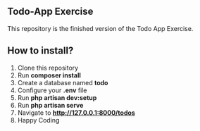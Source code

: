 ## Todo-App Exercise

This repository is the finished version of the Todo App Exercise. 

## How to install?

1. Clone this repository
2. Run **composer install**
3. Create a database named **todo**
4. Configure your **.env** file
5. Run **php artisan dev:setup**
6. Run **php artisan serve**
7. Navigate to **http://127.0.0.1:8000/todos**
8. Happy Coding